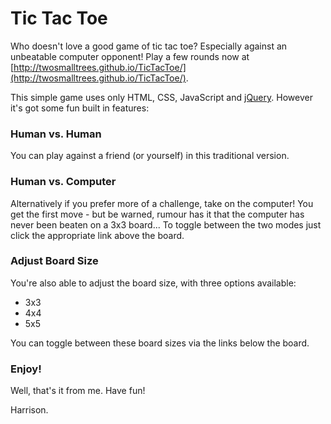 # Tic Tac Toe

Who doesn't love a good game of tic tac toe? Especially against an unbeatable computer opponent! Play a few rounds now at [http://twosmalltrees.github.io/TicTacToe/](http://twosmalltrees.github.io/TicTacToe/).

This simple game uses only HTML, CSS, JavaScript and [jQuery](https://jquery.com/). However it's got some fun built in features:

### Human vs. Human

You can play against a friend (or yourself) in this traditional version.

### Human vs. Computer

Alternatively if you prefer more of a challenge, take on the computer! You get the first move - but be warned, rumour has it that the computer has never been beaten on a 3x3 board... To toggle between the two modes just click the appropriate link above the board.

### Adjust Board Size

You're also able to adjust the board size, with three options available:
* 3x3
* 4x4
* 5x5

You can toggle between these board sizes via the links below the board.

### Enjoy!

Well, that's it from me. Have fun!

Harrison.

